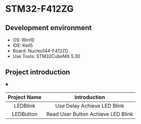 # STM32-F412ZG

## Development environment

* OS: Win10
* IDE: Keil5
* Board: Nucleo144-F412ZG
* Use Tools: STM32CubeMX 5.30

## Project introduction
<details markdown="1" open="">
<summary></summary>

| Project Name |             introduction             |
|:------------:|:------------------------------------:|
|   LEDBlink   |     Use Delay Achieve LED Blink      |
|  LEDButton   | Read User Button  Achieve LED  Blink |
</details>